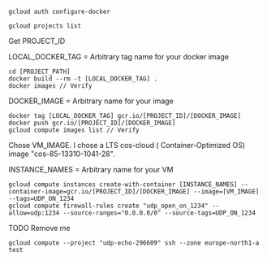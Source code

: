     gcloud auth configure-docker

    gcloud projects list
Get PROJECT_ID


LOCAL_DOCKER_TAG = Arbitrary tag name for your docker image

    cd [PROJECT_PATH]
    docker build --rm -t [LOCAL_DOCKER_TAG] .
    docker images // Verify

DOCKER_IMAGE = Arbitrary name for your image

    docker tag [LOCAL_DOCKER_TAG] gcr.io/[PROJECT_ID]/[DOCKER_IMAGE]
    docker push gcr.io/[PROJECT_ID]/[DOCKER_IMAGE]
    gcloud compute images list // Verify
    
Chose VM_IMAGE. I chose a LTS cos-cloud ( Container-Optimized OS) image "cos-85-13310-1041-28".

INSTANCE_NAMES = Arbitrary name for your VM

    gcloud compute instances create-with-container [INSTANCE_NAMES] --container-image=gcr.io/[PROJECT_ID]/[DOCKER_IMAGE] --image=[VM_IMAGE] --tags=UDP_ON_1234
    gcloud compute firewall-rules create "udp_open_on_1234" --allow=udp:1234 --source-ranges="0.0.0.0/0" --source-tags=UDP_ON_1234

TODO Remove me

    gcloud compute --project "udp-echo-296609" ssh --zone europe-north1-a test

